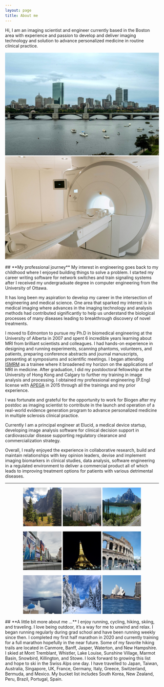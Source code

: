 ```yaml
---
layout: page
title: About me
---
```


Hi, I am an imaging scientist and engineer currently based in the Boston area with experience and passion to develop and deliver imaging technology and solution to advance personalized medicine in routine clinical practice.

<p align="middle">
<img src="/assets/img/Boston_resized.jpg" alt="Boston" style="width:200; height:100;">
<img src="/assets/img/MRI_scanner_resized.jpg" alt="MRI" style="width:200; height:100;">
</p>
## **My professional journey**
My interest in engineering goes back to my childhood where I enjoyed building things to solve a problem. I started my career writing software for network switches and train signaling systems after I received my undergraduate degree in computer engineering from the University of Ottawa.

It has long been my aspiration to develop my career in the intersection of engineering and medical science. One area that sparked my interest is in medical imaging where advances in the imaging technology and analysis methods had contributed significantly to help us understand the biological processes of many diseases leading to breakthrough discovery of novel treatments.

I moved to Edmonton to pursue my Ph.D in biomedical engineering at the University of Alberta in 2007 and spent 6 incredible years learning about MRI from brilliant scientists and colleagues. I had hands-on experience in designing and running experiments, scanning phantoms, volunteers, and patients, preparing conference abstracts and journal manuscripts, presenting at symposiums and scientific meetings. I began attending [ISMRM](https://www.ismrm.org/) as a trainee where it broadened my horizon on the applications of MRI in medicine. After graduation, I did my postdoctoral fellowship at the University of Hong Kong and Calgary to further my training in image analysis and processing. I obtained my professional engineering (P.Eng) license with [APEGA](https://www.apega.ca/) in 2015 through all the trainings and my prior experience.

I was fortunate and grateful for the opportunity to work for Biogen after my postdoc as imaging scientist to contribute in the launch and operation of a real-world evidence generation program to advance personalized medicine in multiple sclerosis clinical practice. 

Currently I am a principal engineer at Elucid, a medical device startup, developing image analysis software for clinical decision support in cardiovascular disease supporting regulatory clearance and commercialization strategy.

Overall, I really enjoyed the experience in collaborative research, build and maintain relationships with key opinion leaders, devise and implement imaging biomarkers in clinical studies, data analysis, software engineering in a regulated environment to deliver a commercial product all of which leads to improving treatment options for patients with various detrimental diseases. 

---
<p align="middle">
<img src="/assets/img/leisure/Hiking_res.jpg" alt="Hiking" style="width:25%; height:25%;">
<img src="/assets/img/leisure/HongKong_res.jpg" alt="Hong Kong" style="width:25%; height:25%;">
<img src="/assets/img/leisure/national-park-res.jpg" alt="National Park" style="width:25%; height:25%;">
</p>
<p align="middle">
<img src="/assets/img/leisure/Osaka_res.jpg" alt="Osaka" style="width:25%; height:25%;">
<img src="/assets/img/leisure/Paris_res.jpg" alt="Paris" style="width:25%; height:25%;">
<img src="/assets/img/leisure/Rome_res.jpg" alt="Rome" style="width:25%; height:25%;">
</p>
<p align="middle">
<img src="/assets/img/leisure/Santorini_res.jpg" alt="Santorini" style="width:25%; height:25%;">
<img src="/assets/img/leisure/skiing-res.jpg" alt="skiing" style="width:25%; height:25%;">
<img src="/assets/img/leisure/Sydney_res.jpg" alt="Sydney" style="width:25%; height:25%;">
</p>
## **A little bit more about me ...**
I enjoy running, cycling, hiking, skiing, and traveling. I love being outdoor, it’s a way for me to unwind and relax. I began running regularly during grad school and have been running weekly since then. I completed my first half marathon in 2020 and currently training for a full marathon hopefully in the near future. Some of my favorite hiking trails are located in Canmore, Banff, Jasper, Waterton, and New Hampshire. I skied at Mont Tremblant, Whistler, Lake Louise, Sunshine Village, Marmot Basin, Snowbird, Killington, and Stowe. I look forward to growing this list and hope to ski in the Swiss Alps one day. I have travelled to Japan, Taiwan, Australia, Singapore, UK, France, Germany, Italy, Greece, Switzerland, Bermuda, and Mexico. My bucket list includes South Korea, New Zealand, Peru, Brazil, Portugal, Spain.